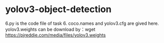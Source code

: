 # yolov3-object-detection

6.py is the code file of task 6.
coco.names and yolov3.cfg are gived here.
yolov3.weights can be download by：wget https://pjreddie.com/media/files/yolov3.weights
